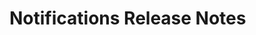 <!-- Release notes authoring guidelines: http://keepachangelog.com/ -->

# Notifications Release Notes

<!-- ## [Unreleased] -->

<!-- ## [VERSION] -->
